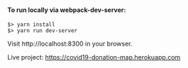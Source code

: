 #### To run locally via webpack-dev-server:
```
$> yarn install
$> yarn run dev-server
```
Visit http://localhost:8300 in your browser.

Live project: https://covid19-donation-map.herokuapp.com